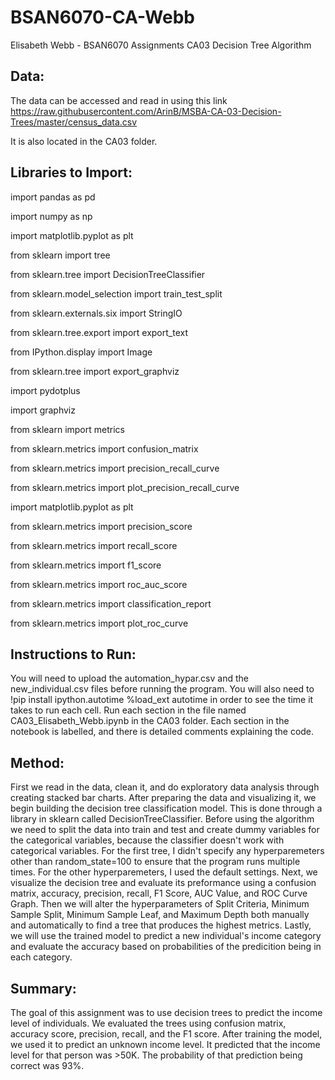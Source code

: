 # BSAN6070-CA-Webb
Elisabeth Webb - BSAN6070 Assignments
CA03 Decision Tree Algorithm 

## Data: ##
The data can be accessed and read in using this link https://raw.githubusercontent.com/ArinB/MSBA-CA-03-Decision-Trees/master/census_data.csv

It is also located in the CA03 folder. 

## Libraries to Import: ##

import pandas as pd

import numpy as np

import matplotlib.pyplot as plt

from sklearn import tree

from sklearn.tree import DecisionTreeClassifier

from sklearn.model_selection import train_test_split

from sklearn.externals.six import StringIO  

from sklearn.tree.export import export_text

from IPython.display import Image  

from sklearn.tree import export_graphviz

import pydotplus

import graphviz 

from sklearn import metrics

from sklearn.metrics import confusion_matrix

from sklearn.metrics import precision_recall_curve

from sklearn.metrics import plot_precision_recall_curve

import matplotlib.pyplot as plt

from sklearn.metrics import precision_score

from sklearn.metrics import recall_score

from sklearn.metrics import f1_score

from sklearn.metrics import roc_auc_score

from sklearn.metrics import classification_report

from sklearn.metrics import plot_roc_curve

## Instructions to Run: ##

You will need to upload the automation_hypar.csv and the new_individual.csv files before running the program. You will also need to !pip install ipython.autotime %load_ext autotime in order to see the time it takes to run each cell. Run each section in the file named CA03_Elisabeth_Webb.ipynb in the CA03 folder. Each section in the notebook is labelled, and there is detailed comments explaining the code. 

## Method: ##

First we read in the data, clean it, and do exploratory data analysis through creating stacked bar charts. After preparing the data and visualizing it, we begin building the decision tree classification model. This is done through a library in sklearn called DecisionTreeClassifier. Before using the algorithm we need to split the data into train and test and create dummy variables for the categorical variables, because the classifier doesn't work with categorical variables. For the first tree, I didn't specify any hyperparemeters other than random_state=100 to ensure that the program runs multiple times. For the other hyperparemeters, I used the default settings. Next, we visualize the decision tree and evaluate its preformance using a confusion matrix, accuracy, precision, recall, F1 Score, AUC Value, and ROC Curve Graph. Then we will alter the hyperparameters of Split Criteria, Minimum Sample Split, Minimum Sample Leaf, and Maximum Depth both manually and automatically to find a tree that produces the highest metrics. Lastly, we will use the trained model to predict a new individual's income category and evaluate the accuracy based on probabilities of the predicition being in each category. 

## Summary: ##

The goal of this assignment was to use decision trees to predict the income level of individuals. We evaluated the trees using confusion matrix, accuracy score, precision, recall, and the F1 score. After training the model, we used it to predict an unknown income level. It predicted that the income level for that person was >50K. The probability of that prediction being correct was 93%. 
